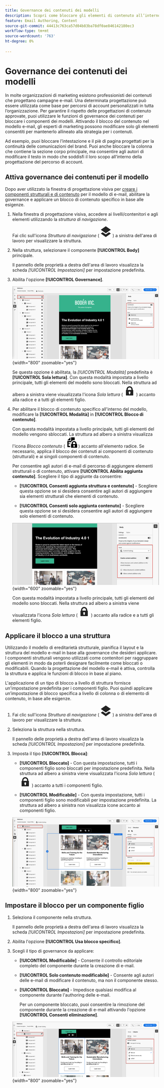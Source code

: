 ```yaml
---
title: Governance dei contenuti dei modelli
description: Scopri come bloccare gli elementi di contenuto all’interno dei modelli e-mail in modo da poter determinare come modificarli per l’utilizzo nei percorsi di account.
feature: Email Authoring, Content
source-git-commit: 44413c763ca57d04b83ba78df0ae846142180ec3
workflow-type: tm+mt
source-wordcount: '763'
ht-degree: 0%

---
```


# Governance dei contenuti dei modelli

In molte organizzazioni di marketing esistono professionisti dei contenuti che progettano campagne e-mail. Una determinata progettazione può essere utilizzata come base per percorsi di account personalizzati in tutta l’organizzazione. Per garantire il rispetto delle progettazioni di contenuto approvate, puoi utilizzare le funzioni di governance dei contenuti per bloccare i componenti dei modelli. Attivando il blocco del contenuto nel modello e-mail, gli esperti di marketing possono modificare solo gli elementi consentiti per mantenerlo allineato alla strategia per i contenuti.

Ad esempio, puoi bloccare l’intestazione e il piè di pagina progettati per la continuità delle comunicazioni del brand. Puoi anche bloccare la colonna che contiene la sezione corpo principale, ma consentire agli autori di modificare il testo in modo che soddisfi il loro scopo all’interno della progettazione del percorso di account.

## Attiva governance dei contenuti per il modello

Dopo aver utilizzato la finestra di progettazione visiva per [creare i componenti strutturali e di contenuto](./email-template-authoring.md) per il modello di e-mail, abilitare la governance e applicare un blocco di contenuto specifico in base alle esigenze.

1. Nella finestra di progettazione visiva, accedere ai livelli/contenitori e agli elementi utilizzando la _struttura di navigazione_.

   Fai clic sull&#39;icona _Struttura di navigazione_ ( ![Icona collegamento](../assets/do-not-localize/icon-navigation-tree.svg) ) a sinistra dell&#39;area di lavoro per visualizzare la struttura.

1. Nella struttura, selezionare il componente **[!UICONTROL Body]** principale.

   Il pannello delle proprietà a destra dell&#39;area di lavoro visualizza la scheda _[!UICONTROL Impostazioni]_ per impostazione predefinita.

1. Abilita l&#39;opzione **[!UICONTROL Governance]**.

   ![Abilitare la governance per un modello di e-mail](./assets/governance-template-enable.png){width="800" zoomable="yes"}

   Se questa opzione è abilitata, la _[!UICONTROL Modalità]_ predefinita è **[!UICONTROL Sola lettura]**. Con questa modalità impostata a livello principale, tutti gli elementi del modello sono bloccati. Nella struttura ad albero a sinistra viene visualizzata l&#39;icona _Sola lettura_ ( ![Icona Sola lettura](../assets/do-not-localize/icon-tree-lock.svg) ) accanto alla radice e a tutti gli elementi figlio.

1. Per abilitare il blocco di contenuto specifico all&#39;interno del modello, modificare la **[!UICONTROL Modalità]** in **[!UICONTROL Blocco di contenuto]**.

   Con questa modalità impostata a livello principale, tutti gli elementi del modello vengono sbloccati. La struttura ad albero a sinistra visualizza l&#39;icona _Blocco contenuto_ ( ![Icona Blocco contenuto](../assets/do-not-localize/icon-tree-content-lock.svg) ) accanto all&#39;elemento radice. Se necessario, applica il blocco dei contenuti ai componenti di contenuto (strutturali) e ai singoli componenti di contenuto.

   Per consentire agli autori di e-mail di percorso di aggiungere elementi strutturali o di contenuto, attivare **[!UICONTROL Abilita aggiunta contenuto]**. Scegliere il tipo di aggiunte da consentire:

   * **[!UICONTROL Consenti aggiunta struttura e contenuto]** - Scegliere questa opzione se si desidera consentire agli autori di aggiungere sia elementi strutturali che elementi di contenuto.

   * **[!UICONTROL Consenti solo aggiunta contenuto]** - Scegliere questa opzione se si desidera consentire agli autori di aggiungere solo elementi di contenuto.

   ![Abilita aggiunte contenuto](./assets/governance-template-content-additions.png){width="600" zoomable="yes"}

   Con questa modalità impostata a livello principale, tutti gli elementi del modello sono bloccati. Nella struttura ad albero a sinistra viene visualizzata l&#39;icona _Sola lettura_ ( ![Icona Sola lettura](../assets/do-not-localize/icon-tree-lock.svg) ) accanto alla radice e a tutti gli elementi figlio.
<!-- 

   
- ![Link icon](../assets/do-not-localize/icon-navigation-tree.svg)
- ![Read only icon](../assets/do-not-localize/icon-tree-lock.svg)
- ![Content edit icon](../assets/do-not-localize/icon-tree-content-lock.svg)
- ![Content edit icon](../assets/do-not-localize/icon-tree-edit-text.svg)
- ![Edit element](../assets/do-not-localize/icon-edit.svg) -->

## Applicare il blocco a una struttura

Utilizzando il modello di ereditarietà strutturale, pianifica il layout e la struttura del modello e-mail in base alla governance che desideri applicare. I componenti strutturali vengono utilizzati come contenitori per raggruppare gli elementi in modo da poterli designare facilmente come bloccati o modificabili. Quando la progettazione del modello e-mail è attiva, controlla la struttura e applica le funzioni di blocco in base al piano.

L&#39;applicazione di un tipo di blocco a livello di struttura fornisce un&#39;impostazione predefinita per i componenti figlio. Puoi quindi applicare un’impostazione di blocco specifica a livello di colonna o di elemento di contenuto, in base alle esigenze.

1. Fai clic sull&#39;icona _Struttura di navigazione_ ( ![Icona collegamento](../assets/do-not-localize/icon-navigation-tree.svg) ) a sinistra dell&#39;area di lavoro per visualizzare la struttura.

1. Seleziona la struttura nella struttura.

   Il pannello delle proprietà a destra dell&#39;area di lavoro visualizza la scheda _[!UICONTROL Impostazioni]_ per impostazione predefinita.

1. Imposta il tipo **[!UICONTROL Blocca]**:

   * **[!UICONTROL Bloccato]** - Con questa impostazione, tutti i componenti figlio sono bloccati per impostazione predefinita. Nella struttura ad albero a sinistra viene visualizzata l&#39;icona _Sola lettura_ ( ![Icona Sola lettura](../assets/do-not-localize/icon-tree-lock.svg) ) accanto a tutti i componenti figlio.

   * **[!UICONTROL Modificabile]** - Con questa impostazione, tutti i componenti figlio sono modificabili per impostazione predefinita. La struttura ad albero a sinistra non visualizza icone accanto ai componenti figlio.

   ![Applicare il blocco del contenuto a un componente strutturale](./assets/governance-template-structure-locking.png){width="800" zoomable="yes"}

## Impostare il blocco per un componente figlio

1. Seleziona il componente nella struttura.

   Il pannello delle proprietà a destra dell&#39;area di lavoro visualizza la scheda _[!UICONTROL Impostazioni]_ per impostazione predefinita.

1. Abilita l&#39;opzione **[!UICONTROL Usa blocco specifico]**.

1. Scegli il tipo di governance da applicare:

   * **[!UICONTROL Modificabile]** - Consente il controllo editoriale completo del componente durante la creazione di e-mail.
   * **[!UICONTROL Solo contenuto modificabile]** - Consente agli autori delle e-mail di modificare il contenuto, ma non il componente stesso.
   * **[!UICONTROL Bloccato]** - Impedisce qualsiasi modifica al componente durante l&#39;authoring delle e-mail.

     Per un componente bloccato, puoi consentire la rimozione del componente durante la creazione di e-mail attivando l&#39;opzione **[!UICONTROL Consenti eliminazione]**.

   ![Applicare il blocco del contenuto a un componente figlio](./assets/governance-template-component-locking.png){width="800" zoomable="yes"}


